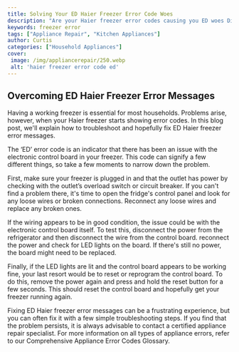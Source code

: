 ```yaml
---
title: Solving Your ED Haier Freezer Error Code Woes
description: "Are your Haier freezer error codes causing you ED woes Discover how to tackle this tricky issue and get back to your pre-error ways with this helpful guide and helpful tips"
keywords: freezer error
tags: ["Appliance Repair", "Kitchen Appliances"]
author: Curtis
categories: ["Household Appliances"]
cover: 
 image: /img/appliancerepair/250.webp
 alt: 'haier freezer error code ed'
---
```

## Overcoming ED Haier Freezer Error Messages

Having a working freezer is essential for most households. Problems arise, however, when your Haier freezer starts showing error codes. In this blog post, we'll explain how to troubleshoot and hopefully fix ED Haier freezer error messages.

The ‘ED’ error code is an indicator that there has been an issue with the electronic control board in your freezer. This code can signify a few different things, so take a few moments to narrow down the problem.

First, make sure your freezer is plugged in and that the outlet has power by checking with the outlet’s overload switch or circuit breaker. If you can't find a problem there, it's time to open the fridge's control panel and look for any loose wires or broken connections. Reconnect any loose wires and replace any broken ones.

If the wiring appears to be in good condition, the issue could be with the electronic control board itself. To test this, disconnect the power from the refrigerator and then disconnect the wire from the control board. reconnect the power and check for LED lights on the board. If there's still no power, the board might need to be replaced.

Finally, if the LED lights are lit and the control board appears to be working fine, your last resort would be to reset or reprogram the control board. To do this, remove the power again and press and hold the reset button for a few seconds. This should reset the control board and hopefully get your freezer running again.

Fixing ED Haier freezer error messages can be a frustrating experience, but you can often fix it with a few simple troubleshooting steps. If you find that the problem persists, it is always advisable to contact a certified appliance repair specialist. For more information on all types of appliance errors, refer to our Comprehensive Appliance Error Codes Glossary.
